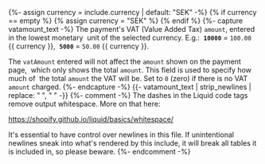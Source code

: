{%- assign currency = include.currency | default: "SEK" -%}
{% if currency == empty %}
{% assign currency = "SEK" %}
{% endif %}
{%- capture vatamount_text -%}
The payment's VAT (Value Added Tax) `amount`, entered in the lowest monetary&nbsp;
unit of the selected currency. E.g.:&nbsp;
**`10000`** = `100.00` {{ currency }},&nbsp;
**`5000`** = `50.00` {{ currency }}.&nbsp;

The `vatAmount` entered will not affect the `amount` shown on the payment page,&nbsp;
which only shows the total `amount`. This field is used to specify how much of&nbsp;
the total `amount` the VAT will be. Set to `0` (zero) if there is no VAT&nbsp;
`amount` charged.
{%- endcapture -%}
{{- vatamount_text | strip_newlines | replace: "&nbsp;", " " -}}
{%- comment -%}
The dashes in the Liquid code tags remove output whitespace. More on that here:

<https://shopify.github.io/liquid/basics/whitespace/>

It's essential to have control over newlines in this file. If unintentional
newlines sneak into what's rendered by this include, it will break all tables
it is included in, so please beware.
{%- endcomment -%}
